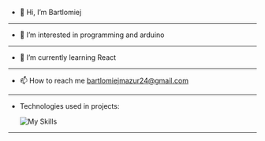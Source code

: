 - 👋 Hi, I’m Bartlomiej

---

- 👀 I’m interested in programming and arduino

---

- 🌱 I’m currently learning React

---

- 📫 How to reach me bartlomiejmazur24@gmail.com

---

- Technologies used in projects:

  ![My Skills](https://skillicons.dev/icons?i=js,html,css,sass,vue,react,emotion,threejs,firebase,vite,webpack,nodejs)

---

<!---
bartlomiejmazur/bartlomiejmazur is a ✨ special ✨ repository because its `README.md` (this file) appears on your GitHub profile.
You can click the Preview link to take a look at your changes.
--->
